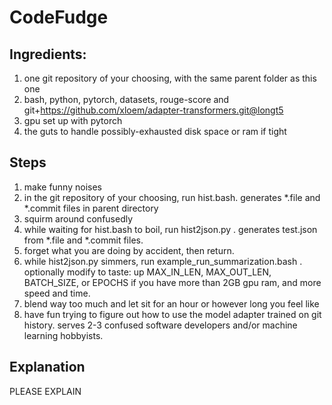 # CodeFudge

## Ingredients:

1. one git repository of your choosing, with the same parent folder as this one
2. bash, python, pytorch, datasets, rouge-score and git+https://github.com/xloem/adapter-transformers.git@longt5
3. gpu set up with pytorch
4. the guts to handle possibly-exhausted disk space or ram if tight

## Steps

1. make funny noises
2. in the git repository of your choosing, run hist.bash. generates *.file and *.commit files in parent directory
3. squirm around confusedly
4. while waiting for hist.bash to boil, run hist2json.py . generates test.json from *.file and *.commit files.
5. forget what you are doing by accident, then return.
6. while hist2json.py simmers, run example_run_summarization.bash . optionally modify to taste: up MAX_IN_LEN, MAX_OUT_LEN, BATCH_SIZE, or EPOCHS if you have more than 2GB gpu ram, and more speed and time.
7. blend way too much and let sit for an hour or however long you feel like
8. have fun trying to figure out how to use the model adapter trained on git history. serves 2-3 confused software developers and/or machine learning hobbyists.

## Explanation

PLEASE EXPLAIN

